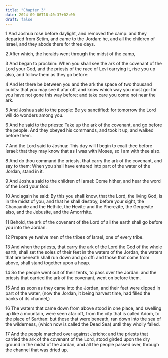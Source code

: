 ```yaml
---
title: "Chapter 3"
date: 2024-09-06T18:40:37+02:00
draft: false
---
```




1 And Joshua rose before daylight, and removed the camp: and they departed from Setim, and came to the Jordan: he, and all the children of Israel, and they abode there for three days.

2 After which, the heralds went through the midst of the camp,

3 And began to proclaim: When you shall see the ark of the covenant of the Lord your God, and the priests of the race of Levi carrying it, rise you up also, and follow them as they go before:

4 And let there be between you and the ark the space of two thousand cubits: that you may see it afar off, and know which way you must go: for you have not gone this way before: and take care you come not near the ark.

5 And Joshua said to the people: Be ye sanctified: for tomorrow the Lord will do wonders among you.

6 And he said to the priests: Take up the ark of the covenant, and go before the people. And they obeyed his commands, and took it up, and walked before them.

7 And the Lord said to Joshua: This day will I begin to exalt thee before Israel: that they may know that as I was with Moses, so I am with thee also.

8 And do thou command the priests, that carry the ark of the covenant, and say to them: When you shall have entered into part of the water of the Jordan, stand in it.

9 And Joshua said to the children of Israel: Come hither, and hear the word of the Lord your God.

10 And again he said: By this you shall know, that the Lord, the living God, is in the midst of you, and that he shall destroy, before your sight, the Chanaanite and the Hethite, the Hevite and the Pherezite, the Gergesite also, and the Jebusite, and the Amorrhite.

11 Behold, the ark of the covenant of the Lord of all the earth shall go before you into the Jordan.

12 Prepare ye twelve men of the tribes of Israel, one of every tribe.

13 And when the priests, that carry the ark of the Lord the God of the whole earth, shall set the soles of their feet in the waters of the Jordan, the waters that are beneath shall run down and go off: and those that come from above, shall stand together upon a heap.

14 So the people went out of their tents, to pass over the Jordan: and the priests that carried the ark of the covenant, went on before them.

15 And as soon as they came into the Jordan, and their feet were dipped in part of the water, (now the Jordan, it being harvest time, had filled the banks of its channel,)

16 The waters that came down from above stood in one place, and swelling up like a mountain, were seen afar off, from the city that is called Adom, to the place of Sarthan: but those that were beneath, ran down into the sea of the wilderness, (which now is called the Dead Sea) until they wholly failed.

17 And the people marched over against Jericho: and the priests that carried the ark of the covenant of the Lord, stood girded upon the dry ground in the midst of the Jordan, and all the people passed over, through the channel that was dried up.

